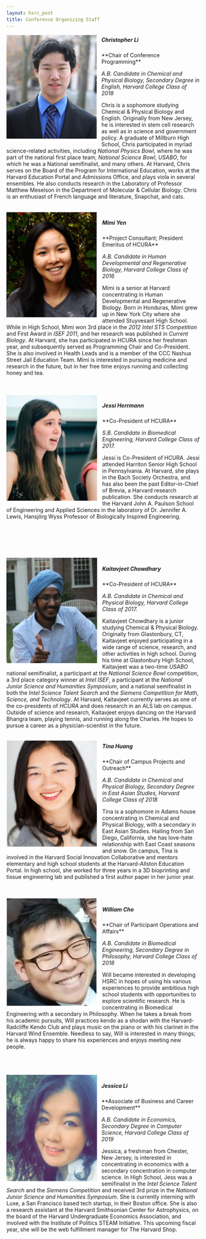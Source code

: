 ```yaml
---
layout: hsrc_post
title: Conference Organizing Staff
---
```


<img src="/hsrc/images/chris7.png" align="left" style="width: 248px;"/>
<h5>Christopher Li</h5>
**Chair of Conference Programming**

*A.B. Candidate in Chemical and Physical Biology, Secondary Degree in English, Harvard College Class of 2018*

Chris is a sophomore studying Chemical & Physical Biology and English. Originally from New Jersey, he is interested in stem cell research as well as in science and government policy. A graduate of Millburn High School, Chris participated in myriad science-related activities, including *National Physics Bowl*, where he was part of the national first place team, *National Science Bowl*, *USABO*, for which he was a National semifinalist, and many others. At Harvard, Chris serves on the Board of the Program for International Education, works at the Harvard Education Portal and Admissions Office, and plays viola in several ensembles. He also conducts research in the Laboratory of Professor Matthew Meselson in the Department of Molecular & Cellular Biology. Chris is an enthusiast of French language and literature, Snapchat, and cats.

<br>

<img src="/hsrc/images/mimi7.png" align="left" style="width: 250px;"/>
<h5>Mimi Yen</h5>
**Project Consultant; President Emeritus of HCURA**

*A.B. Candidate in Human Developmental and Regenerative Biology, Harvard College Class of 2016*

Mimi is a senior at Harvard concentrating in Human Developmental and Regenerative Biology. Born in Honduras, Mimi grew up in New York City where she attended Stuyvesant High School. While in High School, Mimi won 3rd place in the *2012 Intel STS Competition* and First Award in *ISEF 2011*, and her research was published in *Current Biology*. At Harvard, she has participated in HCURA since her freshman year, and subsequently served as Programming Chair and Co-President. She is also involved in Health Leads and is a member of the CCC Nashua Street Jail Education Team. Mimi is interested in pursuing medicine and research in the future, but in her free time enjoys running and collecting honey and tea.

<br>
<br>

<img src="/hsrc/images/jessi7.png" align="left" style="width: 250px;"/>
<h5>Jessi Herrmann</h5>
**Co-President of HCURA**

*S.B. Candidate in Biomedical Engineering, Harvard College Class of 2017.*

Jessi is Co-President of HCURA. Jessi attended Harriton Senior High School in Pennsylvania. At Harvard, she plays in the Bach Society Orchestra, and has also been the past Editor-in-Chief of Brevia, a Harvard research publication. She conducts research at the Harvard John A. Paulson School of Engineering and Applied Sciences in the laboratory of Dr. Jennifer A. Lewis, Hansjörg Wyss Professor of Biologically Inspired Engineering.

<br>
<br>
<br>
<br>
<br>

<img src="/hsrc/images/kait7.png" align="left" style="width: 250px;"/>
<h5>Kaitavjeet Chowdhary</h5>
**Co-President of HCURA**

*A.B. Candidate in Chemical and Physical Biology, Harvard College Class of 2017.*

Kaitavjeet Chowdhary is a junior studying Chemical & Physical Biology. Originally from Glastonbury, CT, Kaitavjeet enjoyed participating in a wide range of science, research, and other activities in high school. During his time at Glastonbury High School, Kaitavjeet was a two-time *USABO* national semifinalist, a participant at the *National Science Bowl* competition, a 3rd place category winner at *Intel ISEF*, a participant at the *National Junior Science and Humanities Symposium*, and a national semifinalist in both the *Intel Science Talent Search* and the *Siemens Competition for Math, Science, and Technology*. At Harvard, Kaitavjeet currently serves as one of the co-presidents of *HCURA* and does research in an ALS lab on campus. Outside of science and research, Kaitavjeet enjoys dancing on the Harvard Bhangra team, playing tennis, and running along the Charles. He hopes to pursue a career as a physician-scientist in the future.  
<br>

<img src="/hsrc/images/tina2.png" align="left" style="width: 250px;"/>
<h5>Tina Huang</h5>
**Chair of Campus Projects and Outreach**

*A.B. Candidate in Chemical and Physical Biology, Secondary Degree in East Asian Studies, Harvard College Class of 2018*

Tina is a sophomore in Adams house concentrating in Chemical and Physical Biology, with a secondary in East Asian Studies.  Hailing from San Diego, California, she has love-hate relationship with East Coast seasons and snow.  On campus, Tina is involved in the Harvard Social Innovation Collaborative and mentors elementary and high school students at the Harvard-Allston Education Portal.  In high school, she worked for three years in a 3D bioprinting and tissue engineering lab and published a first author paper in her junior year.

<br>

<br>


<img src="/hsrc/images/will7.png" align="left" style="width: 250px;"/>
<h5>William Cho</h5>
**Chair of Participant Operations and Affairs**

*A.B. Candidate in Biomedical Engineering, Secondary Degree in Philosophy, Harvard College Class of 2018*

Will became interested in developing HSRC in hopes of using his various experiences to provide ambitious high school students with opportunities to explore scientific research. He is concentrating in Biomedical Engineering with a secondary in Philosophy. When he takes a break from his academic pursuits, Will practices kendo as a shodan with the Harvard-Radcliffe Kendo Club and plays music on the piano or with his clarinet in the Harvard Wind Ensemble. Needless to say, Will is interested in many things; he is always happy to share his experiences and enjoys meeting new people.

<br>
<br>
<br>


<img src="/hsrc/images/jess7.png" align="left" style="width: 248px;"/>
<h5>Jessica Li</h5>
**Associate of Business and Career Development**

*A.B. Candidate in Economics, Secondary Degree in Computer Science, Harvard College Class of 2019*

Jessica, a freshman from Chester, New Jersey, is interested in concentrating in economics with a secondary concentration in computer science. In High School, Jess was a semifinalist in the *Intel Science Talent Search* and the *Siemens Competition* and received 3rd prize in the *National Junior Science and Humanities Symposium*. She is currently interning with Luxe, a San Francisco based tech startup, in their Boston office. She is also a research assistant at the Harvard Smithsonian Center for Astrophysics, on the board of the Harvard Undergraduate Economics Association, and involved with the Institute of Politics STEAM Initiative. This upcoming fiscal year, she will be the web fulfillment manager for The Harvard Shop.
